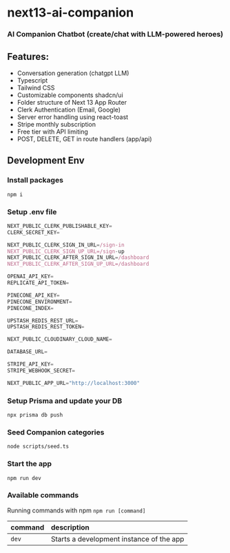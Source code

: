 # next13-ai-companion

### AI Companion Chatbot (create/chat with LLM-powered heroes)

## Features:

- Conversation generation (chatgpt LLM)
- Typescript
- Tailwind CSS
- Customizable components shadcn/ui
- Folder structure of Next 13 App Router
- Clerk Authentication (Email, Google)
- Server error handling using react-toast
- Stripe monthly subscription
- Free tier with API limiting
- POST, DELETE, GET in route handlers (app/api)

## Development Env

### Install packages

```shell
npm i
```
### Setup .env file

```js
NEXT_PUBLIC_CLERK_PUBLISHABLE_KEY=
CLERK_SECRET_KEY=

NEXT_PUBLIC_CLERK_SIGN_IN_URL=/sign-in
NEXT_PUBLIC_CLERK_SIGN_UP_URL=/sign-up
NEXT_PUBLIC_CLERK_AFTER_SIGN_IN_URL=/dashboard
NEXT_PUBLIC_CLERK_AFTER_SIGN_UP_URL=/dashboard

OPENAI_API_KEY=
REPLICATE_API_TOKEN=

PINECONE_API_KEY=
PINECONE_ENVIRONMENT=
PINECONE_INDEX=

UPSTASH_REDIS_REST_URL=
UPSTASH_REDIS_REST_TOKEN=

NEXT_PUBLIC_CLOUDINARY_CLOUD_NAME=

DATABASE_URL=

STRIPE_API_KEY=
STRIPE_WEBHOOK_SECRET=

NEXT_PUBLIC_APP_URL="http://localhost:3000"
```

### Setup Prisma and update your DB

```shell
npx prisma db push

```

### Seed Companion categories

```shell
node scripts/seed.ts
```

### Start the app

```shell
npm run dev
```

### Available commands

Running commands with npm `npm run [command]`

| command         | description                              |
| :-------------- | :--------------------------------------- |
| `dev`           | Starts a development instance of the app |
